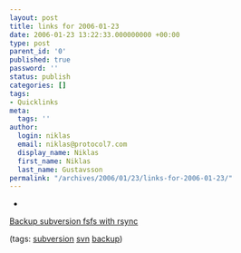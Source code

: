 ```yaml
---
layout: post
title: links for 2006-01-23
date: 2006-01-23 13:22:33.000000000 +00:00
type: post
parent_id: '0'
published: true
password: ''
status: publish
categories: []
tags:
- Quicklinks
meta:
  tags: ''
author:
  login: niklas
  email: niklas@protocol7.com
  display_name: Niklas
  first_name: Niklas
  last_name: Gustavsson
permalink: "/archives/2006/01/23/links-for-2006-01-23/"
---
```

- 
[Backup subversion fsfs with rsync](http://snarfed.org/space/backup+subversion+fsfs+with+rsync)

(tags: [subversion](http://del.icio.us/protocol7/subversion) [svn](http://del.icio.us/protocol7/svn) [backup](http://del.icio.us/protocol7/backup))
